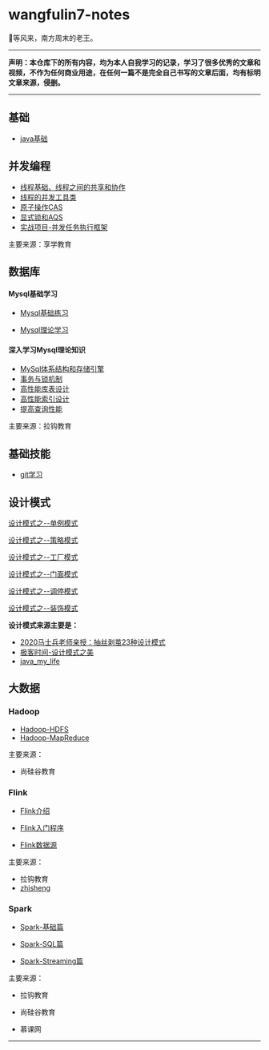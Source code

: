 # wangfulin7-notes

🎈等风来，南方周末的老王。

---

**声明：本仓库下的所有内容，均为本人自我学习的记录，学习了很多优秀的文章和视频，不作为任何商业用途，在任何一篇不是完全自己书写的文章后面，均有标明文章来源，侵删。**

---

## 基础

- [java基础](https://github.com/wangfulin7/wangfulin7-notes/blob/master/2019-08-18-JAVA%E5%9F%BA%E7%A1%80.md)

## 并发编程

- [线程基础、线程之间的共享和协作](./并发编程/线程基础、线程之间的共享和协作.md)
- [线程的并发工具类](./并发编程/线程的并发工具类.md)
- [原子操作CAS](./并发编程/原子操作CAS.md)
- [显式锁和AQS](./并发编程/显式锁和AQS.md)
- [实战项目-并发任务执行框架](./并发编程/实战项目-并发任务执行框架.md)

主要来源：享学教育

## 数据库

#### Mysql基础学习

- [Mysql基础练习](./数据库/Mysql基础练习.md)

- [Mysql理论学习](./数据库/Mysql理论学习.md)

#### 深入学习Mysql理论知识

- [MySql体系结构和存储引擎](./数据库/深入学习Mysql理论知识/MySql体系结构和存储引擎.md)
- [事务与锁机制](./数据库/深入学习Mysql理论知识/事务与锁机制.md)
- [高性能库表设计](./数据库/深入学习Mysql理论知识/高性能库表设计.md)
- [高性能索引设计](./数据库/深入学习Mysql理论知识/高性能索引设计.md)
- [提高查询性能](./数据库/深入学习Mysql理论知识/提高查询性能.md)

主要来源：拉钩教育

## 基础技能

- [git学习](./基本技能/git学习.md)

## 设计模式

[设计模式之--单例模式](./设计模式/设计模式之--单例模式.md)

[设计模式之--策略模式](./设计模式/设计模式之--策略模式.md)

[设计模式之--工厂模式](./设计模式/设计模式之--工厂模式.md)

[设计模式之--门面模式](./设计模式/设计模式之--门面模式.md)

[设计模式之--调停模式](./设计模式/设计模式之--调停模式.md)

[设计模式之--装饰模式](./设计模式/设计模式之--装饰模式.md)

**设计模式来源主要是：**

- [2020马士兵老师亲授：抽丝剥茧23种设计模式](https://www.bilibili.com/video/BV1ik4y1d7Fe?from=search&seid=6329384108744441104)
- [极客时间-设计模式之美](https://time.geekbang.org/column/intro/100039001)
- [java_my_life](https://www.cnblogs.com/java-my-life/)


## 大数据

### Hadoop

- [Hadoop-HDFS](./hadoop/Hadoop-HDFS.md)
- [Hadoop-MapReduce](./hadoop/Hadoop-MapReduce.md)

主要来源：

- 尚硅谷教育

### Flink

- [Flink介绍](./flink/Flink介绍.md)

- [Flink入门程序](./flink/Flink入门程序.md)

- [Flink数据源](./flink/Flink数据源.md)  

主要来源：

- 拉钩教育
- [zhisheng](http://www.54tianzhisheng.cn/)



### Spark

- [Spark-基础篇](./spark/Spark-基础篇.md)

- [Spark-SQL篇](./spark/Spark-SQL篇.md)
- [Spark-Streaming篇](./spark/Spark-Streaming篇.md)

主要来源：

- 拉钩教育
- 尚硅谷教育

- 慕课网

---

